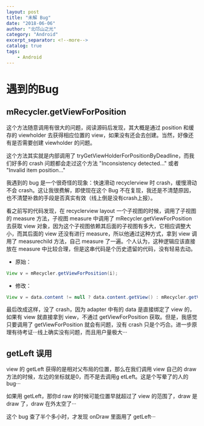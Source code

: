 ```yaml
---
layout: post
title: "未解 Bug"
date: "2018-06-06"
author: "北邙山之光"
category: "Android"
excerpt_separator: <!--more-->
catalog: true  
tags: 
    - Android
---
```

# 遇到的Bug

## mRecycler.getViewForPosition

这个方法随意调用有很大的问题，阅读源码后发现，其大概是通过 position 和缓存的 viewholder 去获得相应位置的 view，如果没有还会去创建。当然，好像还有是否需要创建 viewholder 的问题。

这个方法其实就是内部调用了 tryGetViewHolderForPositionByDeadline，而我们好多的 crash 问题都会走过这个方法 "Inconsistency detected..." 或者 "Invalid item position..."

我遇到的 bug 是一个很奇怪的现象：快速滑动 recyclerview 时 crash，缓慢滑动不会 crash。这让我很费解，即使现在这个 Bug 不在复现，我还是不清楚原因，也不清楚补救的手段是否真实有效（线上倒是没有crash上报）。

看之前写的代码发现，在 recyclerview layout 一个子视图的时候，调用了子视图的 measure 方法，子视图 measure 中调用了 mRecycler.getViewForPosition 去获取 view 对象，因为这个子视图依赖其后面的子视图有多大，它相应调整大小，而其后面的 view 还没有进行 measure，所以他通过这种方式，拿到 view 调用了 measurechild 方法，自己 measure 了一遍。个人认为，这种逻辑应该直接放在 measure 中比较合理，但是这串代码是个历史遗留的代码，没有轻易去动。
<!--more-->

+ 原始：

```java
View v = mRecycler.getViewForPosition(i);
```

+ 修改：

```java
View v = data.content != null ? data.content.getView() : mRecycler.getViewForPosition(i);
```

最后改成这样，没了 crash，因为 adapter 中有的 data 是直接绑定了 view 的，如果有 view 就直接拿到 view，不通过 getViewForPosition 获取。但是，我感觉只要调用了 getViewForPosition 就会有问题，没有 crash 只是个巧合。进一步原理有待考证···线上确实没有问题，而且用户量极大···

## getLeft 误用

view 的 getLeft 获得的是相对父布局的位置，那么在我们调用 view 自己的 draw 方法的时候，左边的坐标就是0，而不是去调用g etLeft。这是个写晕了的人的 bug···

如果用 getLeft，那你d raw 的时候可能位置早就超过了 view 的范围了，draw 是 draw 了，draw 在外太空了···

这个 bug 查了半个多小时，才发现 onDraw 里面用了 getLeft···
